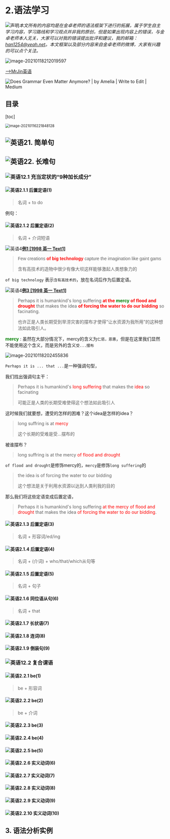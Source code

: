 # 2.语法学习

![声明](ch2_Grammar.assets/声明.png)*本文所有的内容均是在金卓老师的语法框架下进行的拓展，属于学生自主学习内容，学习路线和学习观点并非我的原创，但是如果出现内容上的错误，与金卓老师本人无关，大家可以对我的错误提出批评和建议，我的邮箱：han1254@yeah.net。本文框架以及部分内容来自金卓老师的微博，大家有兴趣的可以点个关注。*

![image-20210118212019597](ch2_Grammar.assets/image-20210118212019597.png)

[-->MrJin英语](https://weibo.com/u/1231892122?profile_ftype=1&is_all=1#_0)



![Does Grammar Even Matter Anymore? | by Amelia | Write to Edit | Medium](https://miro.medium.com/max/1000/1*_tYnYT719rD7Ib3VKlpxYA.png)

## 目录

[toc]

<img src="ch2_Grammar.assets/image-20210116221848128.png" alt="image-20210116221848128" style="zoom:80%;" />





## ![英语2](ch2_Grammar.assets/英语2.png)1. 简单句





## ![英语2](ch2_Grammar.assets/英语2.png)2. 长难句

### ![英语1](ch2_Grammar.assets/英语1-1610966499617.png)2.1 充当定状的“9种加长成分”

#### ![英语](ch2_Grammar.assets/英语-1610966341206.png)2.1.1 后置定语(1)

> 名词 + to do

例句：

#### ![英语](ch2_Grammar.assets/英语-1610966349359.png)2.1.2 后置定语(2)

> 名词 + 介词短语

![英语4](ch2_Grammar.assets/英语4.png)<u>**例1 [1998 英一 Text1]**</u>

> <font  face="Arial">Few creations <font color = red>**of big technology**</font> capture the imagination like gaint gams</font>
>
> 含有高技术的造物中很少有像大坝这样能够激起人类想象力的

`of big technology` 表示`含有高技术的`，放在名词后作为后置定语。



![英语4](ch2_Grammar.assets/英语4.png)<u>**例3 [1998 英一 Text1]**</u>

> Perhaps it is humankind's long suffering <font color = red>**at the <font color = green>mercy</font> of flood and drought**</font> that makes the idea **<font color = red>of forcing the water to do our bidding</font>** so facinating.
>
> 也许正是人类长期受到旱涝灾害的摆布才使得“让水资源为我所用”的这种想法如此吸引人。



 <font color = green>**mercy**</font> : 虽然在大部分情况下，mercy的含义为`仁慈，恩惠`，但是在这里我们显然不能使用这个含义，而是另外的含义`受...摆布`



![image-20210118202455836](ch2_Grammar.assets/test.png)



`Perhaps it is ... that ...`是一种强调句型，

我们找出强调句主干：

> Perhaps it is humankind's <font color = red>long suffering</font> that makes the <font color = red>idea</font> so facinating
>
> 可能正是人类的长期受难使得这个想法如此吸引人

这时候我们就要想，遭受的怎样的困难？这个idea是怎样的idea？

> long suffring is at <font color = red>mercy</font>
>
> 这个长期的受难是受...摆布的

被谁摆布？

> long suffring is at the mercy <font color = red>of flood and drought</font>

`of flood and drought`是修饰mercy的，`mercy`是修饰`long suffering`的

> the idea is of forcing the water to our bidding
>
> 这个想法是关于利用水资源以达到人类利我的目的

那么我们将这些定语变成后置定语，

> Perhaps it is humankind's long suffering <font color = red>at the mercy of flood and drought</font> that makes the idea <font color = red>of forcing the water to do our bidding</font>.

#### ![英语](ch2_Grammar.assets/英语-1610966349359.png)2.1.3 后置定语(3)

> 名词 + 形容词/ed/ing

#### ![英语](ch2_Grammar.assets/英语-1610966349359.png)2.1.4 后置定语(4)

> 名词 + (介词) + who/that/which从句等

#### ![英语](ch2_Grammar.assets/英语-1610966349359.png)2.1.5 后置定语(5)

> 名词 + 句子

#### ![英语](ch2_Grammar.assets/英语-1610966349359.png)2.1.6 同位语从句(6)

> 名词 + that

#### ![英语](ch2_Grammar.assets/英语-1610966349359.png)2.1.7 长状语(7)

#### ![英语](ch2_Grammar.assets/英语-1610966349359.png)2.1.8 连词(8)

#### ![英语](ch2_Grammar.assets/英语-1610966349359.png)2.1.9 倒装句(9)

### ![英语1](ch2_Grammar.assets/英语1-1610966499617.png)2.2 复合谓语

#### ![英语](ch2_Grammar.assets/英语-1610966349359.png)2.2.1 be(1)

> be + 形容词

#### ![英语](ch2_Grammar.assets/英语-1610966349359.png)2.2.2 be(2)

> be + 介词

#### ![英语](ch2_Grammar.assets/英语-1610966349359.png)2.2.3 be(3)

#### ![英语](ch2_Grammar.assets/英语-1610966349359.png)2.2.4 be(4)

#### ![英语](ch2_Grammar.assets/英语-1610966349359.png)2.2.5 be(5)

#### ![英语](ch2_Grammar.assets/英语-1610966349359.png)2.2.6 实义动词(6)

#### ![英语](ch2_Grammar.assets/英语-1610966349359.png)2.2.7 实义动词(7)

#### ![英语](ch2_Grammar.assets/英语-1610966349359.png)2.2.8 实义动词(8)

#### ![英语](ch2_Grammar.assets/英语-1610966349359.png)2.2.9 实义动词(9)

#### ![英语](ch2_Grammar.assets/英语-1610966349359.png)2.2.10 实义动词(10)





## 3. 语法分析实例

